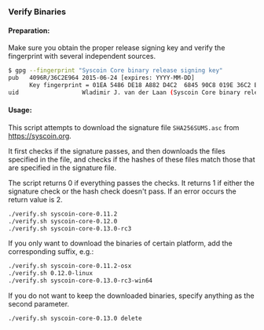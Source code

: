 ### Verify Binaries

#### Preparation:

Make sure you obtain the proper release signing key and verify the fingerprint with several independent sources.

```sh
$ gpg --fingerprint "Syscoin Core binary release signing key"
pub   4096R/36C2E964 2015-06-24 [expires: YYYY-MM-DD]
      Key fingerprint = 01EA 5486 DE18 A882 D4C2  6845 90C8 019E 36C2 E964
uid                  Wladimir J. van der Laan (Syscoin Core binary release signing key) <laanwj@gmail.com>
```

#### Usage:

This script attempts to download the signature file `SHA256SUMS.asc` from https://syscoin.org.

It first checks if the signature passes, and then downloads the files specified in the file, and checks if the hashes of these files match those that are specified in the signature file.

The script returns 0 if everything passes the checks. It returns 1 if either the signature check or the hash check doesn't pass. If an error occurs the return value is 2.


```sh
./verify.sh syscoin-core-0.11.2
./verify.sh syscoin-core-0.12.0
./verify.sh syscoin-core-0.13.0-rc3
```

If you only want to download the binaries of certain platform, add the corresponding suffix, e.g.:

```sh
./verify.sh syscoin-core-0.11.2-osx
./verify.sh 0.12.0-linux
./verify.sh syscoin-core-0.13.0-rc3-win64
```

If you do not want to keep the downloaded binaries, specify anything as the second parameter.

```sh
./verify.sh syscoin-core-0.13.0 delete
```
